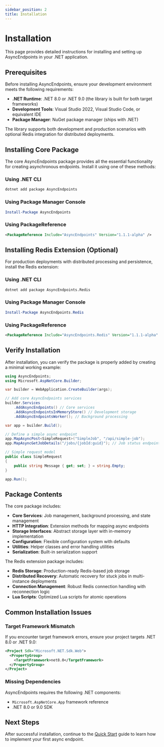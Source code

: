 ```yaml
---
sidebar_position: 2
title: Installation
---
```


# Installation

This page provides detailed instructions for installing and setting up AsyncEndpoints in your .NET application.

## Prerequisites

Before installing AsyncEndpoints, ensure your development environment meets the following requirements:

- **.NET Runtime**: .NET 8.0 or .NET 9.0 (the library is built for both target frameworks)
- **Development Tools**: Visual Studio 2022, Visual Studio Code, or equivalent IDE
- **Package Manager**: NuGet package manager (ships with .NET)

The library supports both development and production scenarios with optional Redis integration for distributed deployments.

## Installing Core Package

The core AsyncEndpoints package provides all the essential functionality for creating asynchronous endpoints. Install it using one of these methods:

### Using .NET CLI

```bash
dotnet add package AsyncEndpoints
```

### Using Package Manager Console

```powershell
Install-Package AsyncEndpoints
```

### Using PackageReference

```xml
<PackageReference Include="AsyncEndpoints" Version="1.1.1-alpha" />
```

## Installing Redis Extension (Optional)

For production deployments with distributed processing and persistence, install the Redis extension:

### Using .NET CLI

```bash
dotnet add package AsyncEndpoints.Redis
```

### Using Package Manager Console

```powershell
Install-Package AsyncEndpoints.Redis
```

### Using PackageReference

```xml
<PackageReference Include="AsyncEndpoints.Redis" Version="1.1.1-alpha" />
```

## Verify Installation

After installation, you can verify the package is properly added by creating a minimal working example:

```csharp
using AsyncEndpoints;
using Microsoft.AspNetCore.Builder;

var builder = WebApplication.CreateBuilder(args);

// Add core AsyncEndpoints services
builder.Services
    .AddAsyncEndpoints() // Core services
    .AddAsyncEndpointsInMemoryStore() // Development storage
    .AddAsyncEndpointsWorker(); // Background processing

var app = builder.Build();

// Define a simple async endpoint
app.MapAsyncPost<SimpleRequest>("SimpleJob", "/api/simple-job");
app.MapAsyncGetJobDetails("/jobs/{jobId:guid}"); // Job status endpoint

// Simple request model
public class SimpleRequest
{
    public string Message { get; set; } = string.Empty;
}

app.Run();
```

## Package Contents

The core package includes:

- **Core Services**: Job management, background processing, and state management
- **HTTP Integration**: Extension methods for mapping async endpoints
- **Storage Interfaces**: Abstract storage layer with in-memory implementation
- **Configuration**: Flexible configuration system with defaults
- **Utilities**: Helper classes and error handling utilities
- **Serialization**: Built-in serialization support

The Redis extension package includes:

- **Redis Storage**: Production-ready Redis-based job storage
- **Distributed Recovery**: Automatic recovery for stuck jobs in multi-instance deployments
- **Connection Management**: Robust Redis connection handling with reconnection logic
- **Lua Scripts**: Optimized Lua scripts for atomic operations

## Common Installation Issues

### Target Framework Mismatch

If you encounter target framework errors, ensure your project targets .NET 8.0 or .NET 9.0:

```xml
<Project Sdk="Microsoft.NET.Sdk.Web">
  <PropertyGroup>
    <TargetFramework>net8.0</TargetFramework>
  </PropertyGroup>
</Project>
```

### Missing Dependencies

AsyncEndpoints requires the following .NET components:

- `Microsoft.AspNetCore.App` framework reference
- .NET 8.0 or 9.0 SDK

## Next Steps

After successful installation, continue to the [Quick Start](../category/quick-start/quick-start.md) guide to learn how to implement your first async endpoint.